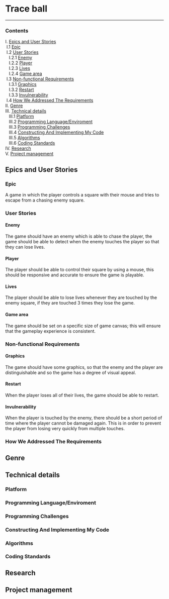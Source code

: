  # Trace ball
 ---
### Contents
I. [Epics and User Stories](#-epics-and-user-stories)  
&nbsp;I.1 [Epic](#epic)  
&nbsp;I.2 [User Stories](#user-stories)  
&nbsp;&nbsp;&nbsp;I.2.1 [Enemy](#enemy)   
&nbsp;&nbsp;&nbsp;I.2.2 [Player](#player)   
&nbsp;&nbsp;&nbsp;I.2.3 [Lives](#lives)   
&nbsp;&nbsp;&nbsp;I.2.4 [Game area](#game-area)   
&nbsp;I.3 [Non-functional Requirements](#non-functional-requirements)  
&nbsp;&nbsp;&nbsp;I.3.1 [Graphics](#graphics)   
&nbsp;&nbsp;&nbsp;I.3.2 [Restart](#restart)   
&nbsp;&nbsp;&nbsp;I.3.3 [Invulnerability](#invulnerability)   
&nbsp;I.4 [How We Addressed The Requirements](#how-we-addressed-the-requirements)  
II. [Genre](#genre)  
III. [Technical details](#technical-details)  
&nbsp;&nbsp;&nbsp;III.1 [Platform](#platform)  
&nbsp;&nbsp;&nbsp;III.2 [Programming Language/Enviroment](#programming-language/environment)  
&nbsp;&nbsp;&nbsp;III.3 [Programming Challenges](#programming-challenges)  
&nbsp;&nbsp;&nbsp;III.4 [Constructing And Implementing My Code](#constructing-and-implementing-my-code)  
&nbsp;&nbsp;&nbsp;III.5 [Algorithms](#algorithms)  
&nbsp;&nbsp;&nbsp;III.6 [Coding Standards](#coding-standards)  
IV. [Research](#IV-research)  
V. [Project management](#V-project-management)  
## Epics and User Stories
 ### Epic
  A game in which the player controls a square with their mouse and tries to escape from a chasing enemy square.
 ### User Stories   
 #### Enemy   
 The game should have an enemy which is able to chase the player, the game should be able to detect when the enemy touches the player so that they can lose lives.
 #### Player   
 The player should be able to control their square by using a mouse, this should be responsive and accurate to ensure the game is playable.
 #### Lives   
 The player should be able to lose lives whenever they are touched by the enemy square, if they are touched 3 times they lose the game.
 #### Game area   
 The game should be set on a specific size of game canvas; this will ensure that the gameplay experience is consistent.
 ### Non-functional Requirements   
 #### Graphics   
 The game should have some graphics, so that the enemy and the player are distinguishable and so the game has a degree of visual appeal.
 #### Restart   
 When the player loses all of their lives, the game should be able to restart. 
 #### Invulnerability   
 When the player is touched by the enemy, there should be a short period of time where the player cannot be damaged again. This is in order to prevent the player from losing very quickly from multiple touches. 
 
 ### How We Addressed The Requirements
## Genre
## Technical details
### Platform
### Programming Language/Enviroment
### Programming Challenges
### Constructing And Implementing My Code
### Algorithms
### Coding Standards
## Research
## Project management
